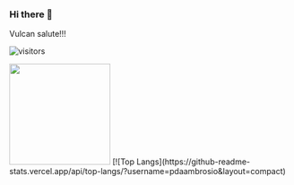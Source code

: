 ### Hi there 👋

Vulcan salute!!!

![visitors](https://visitor-badge.glitch.me/badge?page_id=your.username)

<img height="180em" src="https://github-readme-stats.vercel.app/api?username=pdaambrosio&show_icons=true&hide_border=true&&count_private=true&include_all_commits=true" />
[![Top Langs](https://github-readme-stats.vercel.app/api/top-langs/?username=pdaambrosio&layout=compact)


<!--
**pdaambrosio/pdaambrosio** is a ✨ _special_ ✨ repository because its `README.md` (this file) appears on your GitHub profile.

Here are some ideas to get you started:

- 🔭 I’m currently working on ...
- 🌱 I’m currently learning ...
- 👯 I’m looking to collaborate on ...
- 🤔 I’m looking for help with ...
- 💬 Ask me about ...
- 📫 How to reach me: ...
- 😄 Pronouns: ...
- ⚡ Fun fact: ...
-->
